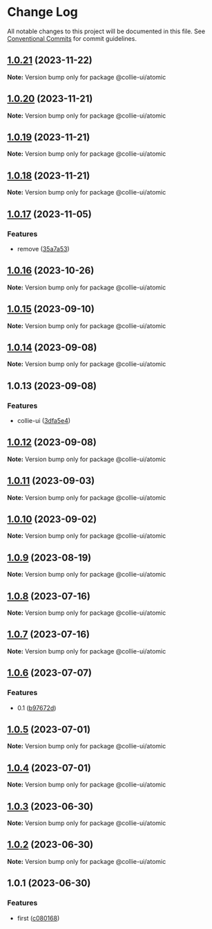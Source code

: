 # Change Log

All notable changes to this project will be documented in this file. See [Conventional Commits](https://conventionalcommits.org) for commit guidelines.

## [1.0.21](https://github.com/collie-ui/collie-ui/compare/@collie-ui/atomic@1.0.20...@collie-ui/atomic@1.0.21) (2023-11-22)

**Note:** Version bump only for package @collie-ui/atomic

## [1.0.20](https://github.com/collie-ui/collie-ui/compare/@collie-ui/atomic@1.0.19...@collie-ui/atomic@1.0.20) (2023-11-21)

**Note:** Version bump only for package @collie-ui/atomic

## [1.0.19](https://github.com/collie-ui/collie-ui/compare/@collie-ui/atomic@1.0.18...@collie-ui/atomic@1.0.19) (2023-11-21)

**Note:** Version bump only for package @collie-ui/atomic

## [1.0.18](https://github.com/collie-ui/collie-ui/compare/@collie-ui/atomic@1.0.17...@collie-ui/atomic@1.0.18) (2023-11-21)

**Note:** Version bump only for package @collie-ui/atomic

## [1.0.17](https://github.com/collie-ui/collie-ui/compare/@collie-ui/atomic@1.0.16...@collie-ui/atomic@1.0.17) (2023-11-05)

### Features

- remove ([35a7a53](https://github.com/collie-ui/collie-ui/commit/35a7a531845a08f99114a7d707c83c1e84d0d0e4))

## [1.0.16](https://github.com/collie-ui/collie-ui/compare/@collie-ui/atomic@1.0.15...@collie-ui/atomic@1.0.16) (2023-10-26)

**Note:** Version bump only for package @collie-ui/atomic

## [1.0.15](https://github.com/collie-ui/collie-ui/compare/@collie-ui/atomic@1.0.14...@collie-ui/atomic@1.0.15) (2023-09-10)

**Note:** Version bump only for package @collie-ui/atomic

## [1.0.14](https://github.com/collie-ui/collie-ui/compare/@collie-ui/atomic@1.0.13...@collie-ui/atomic@1.0.14) (2023-09-08)

**Note:** Version bump only for package @collie-ui/atomic

## 1.0.13 (2023-09-08)

### Features

- collie-ui ([3dfa5e4](https://github.com/collie-ui/collie-ui/commit/3dfa5e4eadca863919e9ffbb3dfb9ab726977c7e))

## [1.0.12](https://github.com/collie-ui/collie-ui/compare/@collie-ui/atomic@1.0.11...@collie-ui/atomic@1.0.12) (2023-09-08)

**Note:** Version bump only for package @collie-ui/atomic

## [1.0.11](https://github.com/collie-ui/collie-ui/compare/@collie-ui/atomic@1.0.10...@collie-ui/atomic@1.0.11) (2023-09-03)

**Note:** Version bump only for package @collie-ui/atomic

## [1.0.10](https://github.com/collie-ui/collie-ui/compare/@collie-ui/atomic@1.0.9...@collie-ui/atomic@1.0.10) (2023-09-02)

**Note:** Version bump only for package @collie-ui/atomic

## [1.0.9](https://github.com/collie-ui/collie-ui/compare/@collie-ui/atomic@1.0.8...@collie-ui/atomic@1.0.9) (2023-08-19)

**Note:** Version bump only for package @collie-ui/atomic

## [1.0.8](https://github.com/collie-ui/collie-ui/compare/@collie-ui/atomic@1.0.7...@collie-ui/atomic@1.0.8) (2023-07-16)

**Note:** Version bump only for package @collie-ui/atomic

## [1.0.7](https://github.com/collie-ui/collie-ui/compare/@collie-ui/atomic@1.0.6...@collie-ui/atomic@1.0.7) (2023-07-16)

**Note:** Version bump only for package @collie-ui/atomic

## [1.0.6](https://github.com/collie-ui/collie-ui/compare/@collie-ui/atomic@1.0.5...@collie-ui/atomic@1.0.6) (2023-07-07)

### Features

- 0.1 ([b97672d](https://github.com/collie-ui/collie-ui/commit/b97672d7355db24fc8564651cbabeaa4114f3f04))

## [1.0.5](https://github.com/collie-ui/collie-ui/compare/@collie-ui/atomic@1.0.4...@collie-ui/atomic@1.0.5) (2023-07-01)

**Note:** Version bump only for package @collie-ui/atomic

## [1.0.4](https://github.com/collie-ui/collie-ui/compare/@collie-ui/atomic@1.0.3...@collie-ui/atomic@1.0.4) (2023-07-01)

**Note:** Version bump only for package @collie-ui/atomic

## [1.0.3](https://github.com/collie-ui/collie-ui/compare/@collie-ui/atomic@1.0.1...@collie-ui/atomic@1.0.3) (2023-06-30)

**Note:** Version bump only for package @collie-ui/atomic

## [1.0.2](https://github.com/collie-ui/collie-ui/compare/@collie-ui/atomic@1.0.1...@collie-ui/atomic@1.0.2) (2023-06-30)

**Note:** Version bump only for package @collie-ui/atomic

## 1.0.1 (2023-06-30)

### Features

- first ([c080168](https://github.com/collie-ui/collie-ui/commit/c08016812d92193e95c9600e6121a9e57c6a9165))
